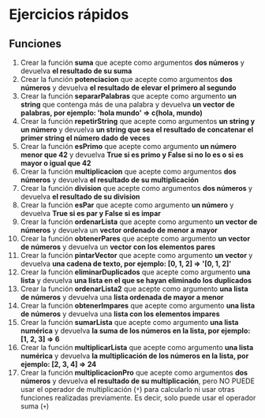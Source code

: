 # Ejercicios rápidos

## Funciones

1. Crear la función **suma** que acepte como argumentos **dos números** y devuelva **el resultado de su suma**
2. Crear la función **potenciacion** que acepte como argumentos **dos números** y devuelva **el resultado de elevar el primero al segundo**
3. Crear la función **separarPalabras** que acepte como argumento **un string** que contenga más de una palabra y devuelva **un vector de palabras, por ejemplo: 'hola mundo' => c(hola, mundo)**
4. Crear la función **repetirString** que acepte como argumentos **un string y un número** y devuelva **un string que sea el resultado de concatenar el primer string el número dado de veces**
5. Crear la función **esPrimo** que acepte como argumento **un número menor que 42** y devuelva **True si es primo y False si no lo es o si es mayor o igual que 42**
6. Crear la función **multiplicacion** que acepte como argumentos **dos números** y devuelva **el resultado de su multiplicación**
7. Crear la función **division** que acepte como argumentos **dos números** y devuelva **el resultado de su division**
8. Crear la función **esPar** que acepte como argumento **un número** y devuelva **True si es par y False si es impar**
9. Crear la función **ordenarLista** que acepte como argumento **un vector de números** y devuelva un **vector ordenado de menor a mayor**
10. Crear la función **obtenerPares** que acepte como argumento **un vector de números** y devuelva un **vector con los elementos pares**
11. Crear la función **pintarVector** que acepte como argumento **un vector** y devuelva **una cadena de texto, por ejemplo: [0, 1, 2] => '[0, 1, 2]'**
12. Crear la función **eliminarDuplicados** que acepte como argumento **una lista** y devuelva **una lista en el que se hayan eliminado los duplicados**
13. Crear la función **ordenarLista2** que acepte como argumento **una lista de números** y devuelva una **lista ordenada de mayor a menor**
14. Crear la función **obtenerImpares** que acepte como argumento **una lista de números** y devuelva una **lista con los elementos impares**
15. Crear la función **sumarLista** que acepte como argumento **una lista numérica** y devuelva **la suma de los números en la lista, por ejemplo: [1, 2, 3] => 6**
16. Crear la función **multiplicarLista** que acepte como argumento **una lista numérica** y devuelva **la multiplicación de los números en la lista, por ejemplo: [2, 3, 4] => 24**
17. Crear la función **multiplicacionPro** que acepte como argumentos **dos números** y devuelva **el resultado de su multiplicación**, pero NO PUEDE usar el operador de multiplicación (`*`) para calcularlo ni usar otras funciones realizadas previamente. Es decir, solo puede usar el operador suma (`+`)